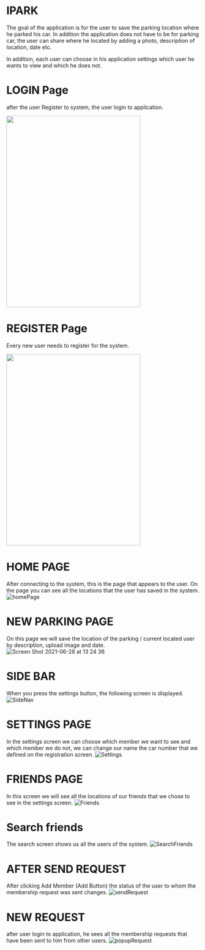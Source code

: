 # IPARK
The goal of the application is for the user to save the parking location where he parked his car.
In addition the application does not have to be for parking car,
the user can share where he located by adding a photo, description of location, date etc.

In addition, each user can choose in his application settings which user he wants to view and which he does not.

<!-- ![Screen Shot 2021-06-28 at 13 12 49](https://user-images.githubusercontent.com/65177459/123625308-4eee8000-d818-11eb-9ae2-328c0fcaabd4.png)


<img src="https://user-images.githubusercontent.com/65177459/108538539-9489c200-72e7-11eb-9aa9-6637bc9babc1.jpg" width="350" height="500"> -->
# LOGIN Page

after the user Register to system, the user login to application.

<img src="https://user-images.githubusercontent.com/65177459/123621219-a9391200-d813-11eb-8158-b822d8d841d2.png" width="350" height="500">


# REGISTER Page

Every new user needs to register for the system.

<img src="https://user-images.githubusercontent.com/65177459/123621226-ab02d580-d813-11eb-9660-8508becd1b58.png" width="350" height="500">

# HOME PAGE
After connecting to the system, this is the page that appears to the user.
On the page you can see all the locations that the user has saved in the system.
![homePage](https://user-images.githubusercontent.com/65177459/123621243-adfdc600-d813-11eb-968c-53ed9ab1355f.png)

# NEW PARKING PAGE
On this page we will save the location of the parking / current located user by description, 
upload image and date.
![Screen Shot 2021-06-28 at 13 24 36](https://user-images.githubusercontent.com/65177459/123625329-544bca80-d818-11eb-849e-3b78b81fda44.png)
# SIDE BAR
When you press the settings button, the following screen is displayed.
![SideNav](https://user-images.githubusercontent.com/65177459/123621247-ae965c80-d813-11eb-8651-9fe0a6c5b156.png)

# SETTINGS PAGE
In the settings screen we can choose which member we want to see and which member we do not,
we can change our name the car number that we defined on the registration screen.
![Settings](https://user-images.githubusercontent.com/65177459/123621236-ac340280-d813-11eb-9bdd-7d406af057b8.png)

# FRIENDS PAGE
In this screen we will see all the locations of our friends that we chose to see in the settings screen.
![Friends](https://user-images.githubusercontent.com/65177459/123621238-accc9900-d813-11eb-97be-4914bd7caaa1.png)

# Search friends
The search screen shows us all the users of the system.
![SearchFriends](https://user-images.githubusercontent.com/65177459/123621230-ab9b6c00-d813-11eb-936b-514765a239f4.png)

# AFTER SEND REQUEST
After clicking Add Member (Add Button) the status of the user to whom the membership request was sent changes.
![sendRequest](https://user-images.githubusercontent.com/65177459/123621233-ac340280-d813-11eb-8cdc-63c9de10199a.png)

# NEW REQUEST
after user login to application, he sees all the membership requests that have been sent to him from other users.
![popupRequest](https://user-images.githubusercontent.com/65177459/123621241-adfdc600-d813-11eb-8b7e-20f097abcbed.png)






